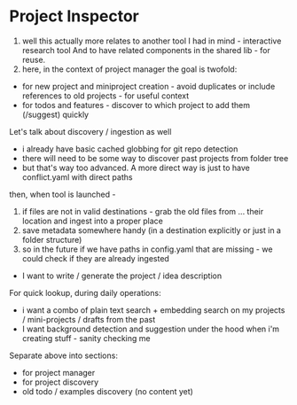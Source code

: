# Project Inspector

1) well this actually more relates to another tool I had in mind - interactive research tool
And to have related components in the shared lib - for reuse.
2) here, in the context of project manager the goal is twofold:
- for new project and miniproject creation - avoid duplicates or include references to old projects - for useful context
- for todos and features - discover to which project to add them (/suggest) quickly

Let's talk about discovery / ingestion as well
- i already have basic cached globbing for git repo detection
- there will need to be some way to discover past projects from folder tree
- but that's way too advanced. A more direct way is just to have conflict.yaml with direct paths 

then, when tool is launched - 
1) if files are not in valid destinations - grab the old files from ... their location and ingest into a proper place
2) save metadata somewhere handy (in a destination explicitly or just in a folder structure) 
3) so in the future if we have paths in config.yaml that are missing - we could check if they are already ingested
- I want to write / generate the project / idea description 

For quick lookup, during daily operations:
- i want a combo of plain text search + embedding search on my projects / mini-projects / drafts from the past
- I want background detection and suggestion under the hood when i'm creating stuff - sanity checking me

Separate above into sections:
- for project manager
- for project discovery
- old todo / examples discovery (no content yet)